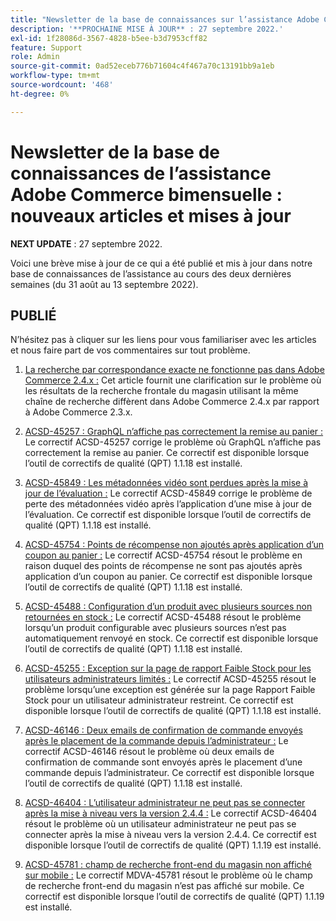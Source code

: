 ```yaml
---
title: "Newsletter de la base de connaissances sur l’assistance Adobe Commerce bimensuelle : nouveaux articles et mises à jour"
description: '**PROCHAINE MISE À JOUR** : 27 septembre 2022.'
exl-id: 1f28086d-3567-4828-b5ee-b3d7953cff82
feature: Support
role: Admin
source-git-commit: 0ad52eceb776b71604c4f467a70c13191bb9a1eb
workflow-type: tm+mt
source-wordcount: '468'
ht-degree: 0%

---
```


# Newsletter de la base de connaissances de l’assistance Adobe Commerce bimensuelle : nouveaux articles et mises à jour

**NEXT UPDATE** : 27 septembre 2022.

Voici une brève mise à jour de ce qui a été publié et mis à jour dans notre base de connaissances de l’assistance au cours des deux dernières semaines (du 31 août au 13 septembre 2022).

## PUBLIÉ

N’hésitez pas à cliquer sur les liens pour vous familiariser avec les articles et nous faire part de vos commentaires sur tout problème.

1. [La recherche par correspondance exacte ne fonctionne pas dans Adobe Commerce 2.4.x :](/help/troubleshooting/miscellaneous/exact-match-search-for-product-not-working-in-adobe-commerce.md) Cet article fournit une clarification sur le problème où les résultats de la recherche frontale du magasin utilisant la même chaîne de recherche diffèrent dans Adobe Commerce 2.4.x par rapport à Adobe Commerce 2.3.x.

1. [ACSD-45257 : GraphQL n’affiche pas correctement la remise au panier :](/help/support-tools/patches-available-in-qpt-tool/v1-1-18/acsd-45257-graphql-doesnt-display-cart-discount-correctly.md) Le correctif ACSD-45257 corrige le problème où GraphQL n’affiche pas correctement la remise au panier. Ce correctif est disponible lorsque l’outil de correctifs de qualité (QPT) 1.1.18 est installé.

1. [ACSD-45849 : Les métadonnées vidéo sont perdues après la mise à jour de l’évaluation :](/help/support-tools/patches-available-in-qpt-tool/v1-1-18/acsd-45849-video-metadata-lost-after-staging-update.md) Le correctif ACSD-45849 corrige le problème de perte des métadonnées vidéo après l’application d’une mise à jour de l’évaluation. Ce correctif est disponible lorsque l’outil de correctifs de qualité (QPT) 1.1.18 est installé.

1. [ACSD-45754 : Points de récompense non ajoutés après application d’un coupon au panier :](https://experienceleague.adobe.com/docs/commerce-knowledge-base/kb/support-tools/patches/acsd-45754-reward-points-not-added-after-applying-coupon-to-the-cart.html) Le correctif ACSD-45754 résout le problème en raison duquel des points de récompense ne sont pas ajoutés après application d’un coupon au panier. Ce correctif est disponible lorsque l’outil de correctifs de qualité (QPT) 1.1.18 est installé.

1. [ACSD-45488 : Configuration d’un produit avec plusieurs sources non retournées en stock :](/help/support-tools/patches-available-in-qpt-tool/v1-1-18/acsd-45488-configurable-product-with-multiple-sources-not-returned-to-in-stock.md) Le correctif ACSD-45488 résout le problème lorsqu’un produit configurable avec plusieurs sources n’est pas automatiquement renvoyé en stock. Ce correctif est disponible lorsque l’outil de correctifs de qualité (QPT) 1.1.18 est installé.

1. [ACSD-45255 : Exception sur la page de rapport Faible Stock pour les utilisateurs administrateurs limités :](/help/support-tools/patches-available-in-qpt-tool/v1-1-18/acsd-45255-exception-on-low-stock-report-page-for-restricted-admin-user.md) Le correctif ACSD-45255 résout le problème lorsqu’une exception est générée sur la page Rapport Faible Stock pour un utilisateur administrateur restreint. Ce correctif est disponible lorsque l’outil de correctifs de qualité (QPT) 1.1.18 est installé.

1. [ACSD-46146 : Deux emails de confirmation de commande envoyés après le placement de la commande depuis l’administrateur :](/help/support-tools/patches-available-in-qpt-tool/v1-1-18/acsd-46146-two-order-confirmation-emails-are-sent-after-placing-order-from-admin.md) Le correctif ACSD-46146 résout le problème où deux emails de confirmation de commande sont envoyés après le placement d’une commande depuis l’administrateur. Ce correctif est disponible lorsque l’outil de correctifs de qualité (QPT) 1.1.18 est installé.

1. [ACSD-46404 : L’utilisateur administrateur ne peut pas se connecter après la mise à niveau vers la version 2.4.4 :](/help/support-tools/patches-available-in-qpt-tool/v1-1-19/acsd-46404-admin-user-cannot-log-in-after-upgrading-to-2-4-4.md) Le correctif ACSD-46404 résout le problème où un utilisateur administrateur ne peut pas se connecter après la mise à niveau vers la version 2.4.4. Ce correctif est disponible lorsque l’outil de correctifs de qualité (QPT) 1.1.19 est installé.

1. [ACSD-45781 : champ de recherche front-end du magasin non affiché sur mobile :](/help/support-tools/patches-available-in-qpt-tool/v1-1-19/acsd-45781-store-front-search-field-not-displayed-on-mobile.md) Le correctif MDVA-45781 résout le problème où le champ de recherche front-end du magasin n’est pas affiché sur mobile. Ce correctif est disponible lorsque l’outil de correctifs de qualité (QPT) 1.1.19 est installé.
